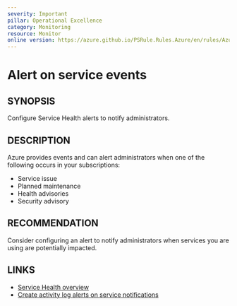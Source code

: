 ```yaml
---
severity: Important
pillar: Operational Excellence
category: Monitoring
resource: Monitor
online version: https://azure.github.io/PSRule.Rules.Azure/en/rules/Azure.Monitor.ServiceHealth/
---
```


# Alert on service events

## SYNOPSIS

Configure Service Health alerts to notify administrators.

## DESCRIPTION

Azure provides events and can alert administrators when one of the following occurs in your subscriptions:

- Service issue
- Planned maintenance
- Health advisories
- Security advisory

## RECOMMENDATION

Consider configuring an alert to notify administrators when services you are using are potentially impacted.

## LINKS

- [Service Health overview](https://docs.microsoft.com/azure/service-health/service-health-overview)
- [Create activity log alerts on service notifications](https://docs.microsoft.com/azure/service-health/alerts-activity-log-service-notifications)
